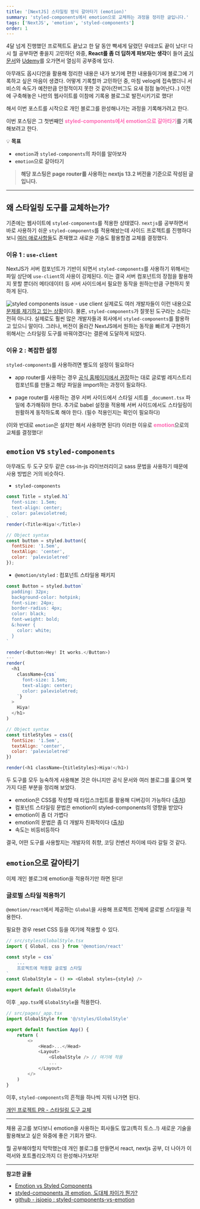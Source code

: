 ```yaml
---
title: '[NextJS] 스타일링 방식 갈아타기 (emotion)'
summary: 'styled-components에서 emotion으로 교체하는 과정을 정리한 글입니다.'
tags: ['NextJS', 'emotion', 'styled-components']
order: 1
---
```


4달 넘게 진행했던 프로젝트도 끝났고 한 달 동안 빡세게 달렸던 우테코도 끝이 났다!
다시 뭘 공부하면 좋을지 고민하던 와중, **React를 좀 더 딥하게 파보자는 생각**이 들어 [공식 문서](https://react.dev/)와 [Udemy](https://www.udemy.com/course/best-react/)를 오가면서 열심히 공부중에 있다.

아무래도 옵시디언을 활용해 정리한 내용은 내가 보기에 편한 내용들이기에 블로그에 기록하고 싶은 마음이 생겼다.
어떻게 기록할까 고민하던 중, 마침 velog에 접속했더니 서비스의 속도가 예전만큼 안정적이지 못한 것 같아(잔버그도 요새 점점 늘어난다..) 이전에 구축해놓은 나만의 웹사이트를 이참에 기록용 블로그로 발전시키기로 했다!

해서 이번 포스트를 시작으로 개인 블로그를 완성해나가는 과정을 기록해가려고 한다.

이번 포스팅은 그 첫번째인 <span style="color:#ff69b4"> **styled-components에서 emotion으로 갈아타기**</span>를 기록해보려고 한다.

💡 **목표**
- `emotion`과 `styled-components`의 차이를 알아보자
- `emotion`으로 갈아타기

> **해당 포스팅은 page router를 사용하는 nextjs 13.2 버전을 기준으로 작성된 글입니다.**

---
## 왜 스타일링 도구를 교체하는가?
기존에는 웹사이트에 `styled-components`를 적용한 상태였다.
`nextjs`를 공부하면서 바로 사용하기 쉬운 `styled-components`를 적용해놨는데 사이드 프로젝트를 진행하다보니 [여러 애로사항들](https://velog.io/@gouz7514/how-to-use-nextjs-13-properly#styled-components)도 존재했고 새로운 기술도 활용할겸 교체를 결정했다.

### 이유 1 : `use-client`
NextJS가 서버 컴포넌트가 기반이 되면서 `styled-components`를 사용하기 위해서는 파일 상단에 `use-client`의 사용이 강제된다. 이는 결국 서버 컴포넌트의 장점을 활용하지 못할 뿐더러 메타데이터 등 서버 사이드에서 필요한 동작을 원하는만큼 구현하지 못하게 된다.

![styled components issue - use client](https://velog.velcdn.com/images/gouz7514/post/4778a135-5873-4acd-b0f9-4a183f5855e4/image.png)
실제로도 여러 개발자들이 이런 내용으로 [문제를 제기하고 있는 상황](https://github.com/styled-components/styled-components/issues/4025)이다.
물론, `styled-components`가 잘못된 도구라는 소리는 전혀 아니다. 실제로도 훨씬 많은 개발자들과 회사에서 `styled-components`를 활용하고 있으니 말이다. 그러나, 버전이 올라간 NextJS에서 원하는 동작을 빠르게 구현하기 위해서는 스타일링 도구를 바꿔야겠다는 결론에 도달하게 되었다.

### 이유 2 : 복잡한 설정
`styled-components`를 사용하려면 별도의 설정이 필요하다
- app router를 사용하는 경우
[공식 홈페이지에서 권장](https://nextjs.org/docs/app/building-your-application/styling/css-in-js#styled-components)하는 대로 글로벌 레지스트리 컴포넌트를 만들고 해당 파일을 import하는 과정이 필요하다.

- page router를 사용하는 경우
서버 사이드에서 스타일 시트를 `_document.tsx` 파일에 추가해줘야 한다. 추가로 babel 설정을 적용해 서버 사이드에서도 스타일링이 원활하게 동작하도록 해야 한다. (필수 적용인지는 확인이 필요하다)

(이와 반대로 `emotion`은 설치만 해서 사용하면 된다!)
이러한 이유로 <span style="color:#ff69b4">**emotion**</span>으로의 교체를 결정했다!

## `emotion` vs `styled-components`
아무래도 두 도구 모두 같은 css-in-js 라이브러리이고 sass 문법을 사용하기 때문에 사용 방법은 거의 비슷하다.

- `styled-components`
```javascript
const Title = styled.h1`
  font-size: 1.5em;
  text-align: center;
  color: palevioletred;
`
render(<Title>Hiya!</Title>)

// Object syntax
const button = styled.button({
  fontSize: '1.5em',
  textAlign: 'center',
  color: 'palevioletred'
});
```

- `@emotion/styled` : 컴포넌트 스타일용 패키지
```javascript
const Button = styled.button`
  padding: 32px;
  background-color: hotpink;
  font-size: 24px;
  border-radius: 4px;
  color: black;
  font-weight: bold;
  &:hover {
    color: white;
  }
`

render(<Button>Hey! It works.</Button>)
---
render(
  <h1
    className={css`
      font-size: 1.5em;
      text-align: center;
      color: palevioletred;
    `}
  >
    Hiya!
  </h1>
)

// Object syntax
const titleStyles = css({
  fontSize: '1.5em',
  textAlign: 'center',
  color: 'palevioletred'
})

render(<h1 className={titleStyles}>Hiya!</h1>)

```

두 도구를 모두 능숙하게 사용해본 것은 아니지만 공식 문서와 여러 블로그를 훑으며 몇가지 다른 부분을 정리해 보았다.
- emotion은 CSS를 작성할 때 타입스크립트를 활용해 디버깅이 가능하다 ([출처](https://emotion.sh/docs/best-practices))
- 컴포넌트 스타일링 문법은 emotion이 styled-components의 영향을 받았다
- emotion이 좀 더 가볍다
- emotion의 문법은 좀 더 개발자 친화적이다 ([출처](https://emotion.sh/docs/composition))
- 속도는 비등비등하다

결국, 어떤 도구를 사용할지는 개발자의 취향, 코딩 컨벤션 차이에 따라 갈릴 것 같다.

## `emotion`으로 갈아타기
이제 개인 블로그에 emotion을 적용하기만 하면 된다!

### 글로벌 스타일 적용하기
`@emotion/react`에서 제공하는 `Global`을 사용해 프로젝트 전체에 글로벌 스타일을 적용한다.

필요한 경우 reset CSS 등을 여기에 적용할 수 있다.
```typescript
// src/styles/GlobalStyle.tsx
import { Global, css } from '@emotion/react'

const style = css`
	...
	프로젝트에 적용할 글로벌 스타일
`
const GlobalStyle = () => <Global styles={style} />

export default GlobalStyle
```

이후 `_app.tsx`에 `GlobalStyle`을 적용한다.
```typescript
// src/pages/_app.tsx
import GlobalStyle from '@/styles/GlobalStyle'

export default function App() {
	return (
    	<>
      		<Head>...</Head>
      		<Layout>
      			<GlobalStyle /> // 여기에 적용
      			...
      		</Layout>
      	</>
    )
}
```

이후, `styled-components`의 흔적을 하나씩 지워 나가면 된다.

[개인 프로젝트 PR - 스타일링 도구 교체](https://github.com/gouz7514/hotdog-log/pull/16)

---
채용 공고를 보다보니 emotion을 사용하는 회사들도 많고(특히 토스..!) 새로운 기술을 활용해보고 싶은 와중에 좋은 기회가 됐다.

뭘 공부해야할지 막막했는데 개인 블로그를 만들면서 react, nextjs 공부, 더 나아가 이력서와 포트폴리오까지 더 완성해나가보자!

---
**참고한 글들**
- [Emotion vs Styled Components](https://caisy.io/blog/emotion-vs-styled-components)
- [styled-components 과 emotion, 도대체 차이가 뭔가?](https://velog.io/@bepyan/styled-components-%EA%B3%BC-emotion-%EB%8F%84%EB%8C%80%EC%B2%B4-%EC%B0%A8%EC%9D%B4%EA%B0%80-%EB%AD%94%EA%B0%80)
- [github - jsjoeio : styled-components-vs-emotion](https://github.com/jsjoeio/styled-components-vs-emotion)